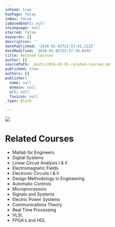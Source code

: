 ```yaml
---
inFeed: true
hasPage: false
inNav: false
isBasedOnUrl: null
inLanguage: null
starred: false
keywords: []
description: ''
datePublished: '2016-02-01T22:57:41.222Z'
dateModified: '2016-02-01T22:57:39.043Z'
title: Related Courses
author: []
sourcePath: _posts/2016-02-01-related-courses.md
published: true
authors: []
publisher:
  name: null
  domain: null
  url: null
  favicon: null
_type: Blurb

---
```

![](https://s3-us-west-2.amazonaws.com/the-grid-img/p/0c618cf3f5e12820bf3f5d4a9121dd970412c397.jpg)

# Related Courses

* Matlab for Engineers
* Digital Systems
* Linear Circuit Analysis I & II
* Electromagnetic Fields 
* Electronic Circuits
I & II
* Design Methodology in Engineering 
* Automatic Controls 
* Microprocessors
* Signals and Systems
* Electric Power Systems 
* Communications
Theory 
* Real Time Processing 
* VLSI,
* FPGA's and HDL